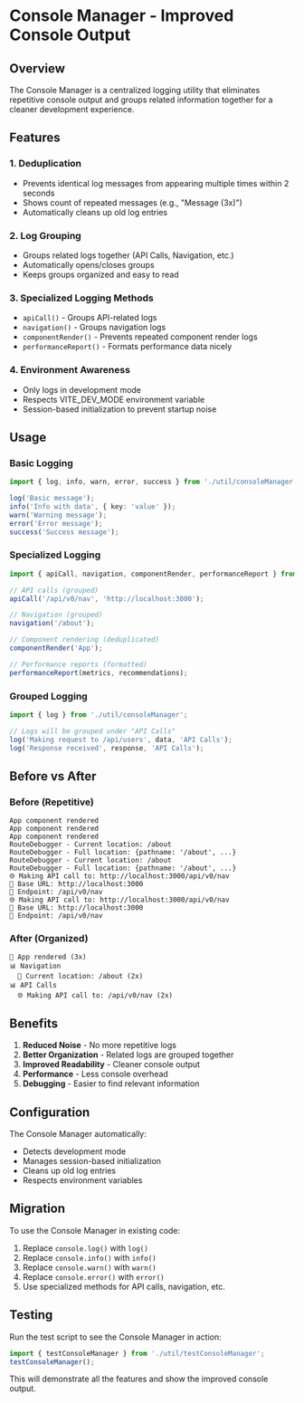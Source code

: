 # Console Manager - Improved Console Output

## Overview

The Console Manager is a centralized logging utility that eliminates repetitive console output and groups related information together for a cleaner development experience.

## Features

### 1. Deduplication
- Prevents identical log messages from appearing multiple times within 2 seconds
- Shows count of repeated messages (e.g., "Message (3x)")
- Automatically cleans up old log entries

### 2. Log Grouping
- Groups related logs together (API Calls, Navigation, etc.)
- Automatically opens/closes groups
- Keeps groups organized and easy to read

### 3. Specialized Logging Methods
- `apiCall()` - Groups API-related logs
- `navigation()` - Groups navigation logs
- `componentRender()` - Prevents repeated component render logs
- `performanceReport()` - Formats performance data nicely

### 4. Environment Awareness
- Only logs in development mode
- Respects VITE_DEV_MODE environment variable
- Session-based initialization to prevent startup noise

## Usage

### Basic Logging
```typescript
import { log, info, warn, error, success } from './util/consoleManager';

log('Basic message');
info('Info with data', { key: 'value' });
warn('Warning message');
error('Error message');
success('Success message');
```

### Specialized Logging
```typescript
import { apiCall, navigation, componentRender, performanceReport } from './util/consoleManager';

// API calls (grouped)
apiCall('/api/v0/nav', 'http://localhost:3000');

// Navigation (grouped)
navigation('/about');

// Component rendering (deduplicated)
componentRender('App');

// Performance reports (formatted)
performanceReport(metrics, recommendations);
```

### Grouped Logging
```typescript
import { log } from './util/consoleManager';

// Logs will be grouped under "API Calls"
log('Making request to /api/users', data, 'API Calls');
log('Response received', response, 'API Calls');
```

## Before vs After

### Before (Repetitive)
```
App component rendered
App component rendered
App component rendered
RouteDebugger - Current location: /about
RouteDebugger - Full location: {pathname: '/about', ...}
RouteDebugger - Current location: /about
RouteDebugger - Full location: {pathname: '/about', ...}
🌐 Making API call to: http://localhost:3000/api/v0/nav
🔧 Base URL: http://localhost:3000
🔧 Endpoint: /api/v0/nav
🌐 Making API call to: http://localhost:3000/api/v0/nav
🔧 Base URL: http://localhost:3000
🔧 Endpoint: /api/v0/nav
```

### After (Organized)
```
🔄 App rendered (3x)
📊 Navigation
  📍 Current location: /about (2x)
📊 API Calls
  🌐 Making API call to: /api/v0/nav (2x)
```

## Benefits

1. **Reduced Noise** - No more repetitive logs
2. **Better Organization** - Related logs are grouped together
3. **Improved Readability** - Cleaner console output
4. **Performance** - Less console overhead
5. **Debugging** - Easier to find relevant information

## Configuration

The Console Manager automatically:
- Detects development mode
- Manages session-based initialization
- Cleans up old log entries
- Respects environment variables

## Migration

To use the Console Manager in existing code:

1. Replace `console.log()` with `log()`
2. Replace `console.info()` with `info()`
3. Replace `console.warn()` with `warn()`
4. Replace `console.error()` with `error()`
5. Use specialized methods for API calls, navigation, etc.

## Testing

Run the test script to see the Console Manager in action:
```typescript
import { testConsoleManager } from './util/testConsoleManager';
testConsoleManager();
```

This will demonstrate all the features and show the improved console output. 